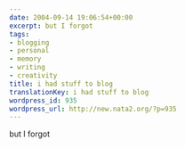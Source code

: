 ```yaml
---
date: 2004-09-14 19:06:54+00:00
excerpt: but I forgot
tags:
- blogging
- personal
- memory
- writing
- creativity
title: i had stuff to blog
translationKey: i had stuff to blog
wordpress_id: 935
wordpress_url: http://new.nata2.org/?p=935
---
```


but I forgot